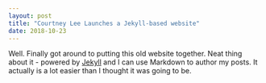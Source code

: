```yaml
---
layout: post
title: "Courtney Lee Launches a Jekyll-based website"
date: 2018-10-23
---
```


Well. Finally got around to putting this old website together. 
Neat thing about it - powered by [Jekyll](http://jekyllrb.com) and I can use Markdown to author my posts. 
It actually is a lot easier than I thought it was going to be.
